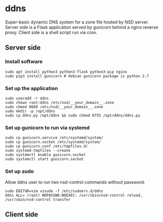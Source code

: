 # ddns
Super-basic dynamic DNS system for a zone file hosted by NSD server. Server side is a Flask application served by gunicorn behind a nginx reverse proxy. Client side is a shell script run via cron.

## Server side
### Install software
```
sudo apt install python3 python3-flask python3-pip nginx
sudo pip3 install gunicorn # debian gunicorn package is python 2.7
```

### Set up the application
```
sudo useradd -r ddns
sudo chown root:ddns /etc/nsd/__your_domain__.zone
sudo chmod 0660 /etc/nsd/__your_domain__.zone
sudo mkdir -p /opt/ddns
sudo cp ddns.py /opt/ddns && sudo chmod 0755 /opt/ddns/ddns.py
```

### Set up gunicorn to run via systemd
```
sudo cp gunicorn.service /etc/systemd/system/
sudo cp gunicorn.socket /etc/systemd/system/
sudo cp gunicorn.conf /etc/tmpfiles.d/
sudo systemd-tmpfiles --create
sudo systemctl enable gunicorn.socket
sudo systemctl start gunicorn.socket
```

### Set up sudo
Allow ddns user to run two nsd-control commands without password:
```
sudo EDITOR=vim visudo -f /etc/sudoers.d/ddns
ddns ALL= (root) NOPASSWD:NOEXEC: /usr/sbin/nsd-control reload, /usr/sbin/nsd-control transfer
```

## Client side
